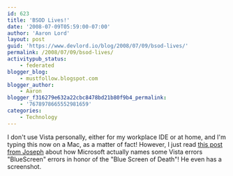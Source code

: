 ```yaml
---
id: 623
title: 'BSOD Lives!'
date: '2008-07-09T05:59:00-07:00'
author: 'Aaron Lord'
layout: post
guid: 'https://www.devlord.io/blog/2008/07/09/bsod-lives/'
permalink: /2008/07/09/bsod-lives/
activitypub_status:
    - federated
blogger_blog:
    - mustfollow.blogspot.com
blogger_author:
    - Aaron
blogger_f316279e632a22cbc8478bd21b80f9b4_permalink:
    - '7678978665552981659'
categories:
    - Technology
---
```


I don't use Vista personally, either for my workplace IDE or at home, and I'm typing this now on a Mac, as a matter of fact!  However, I just read <a href="http://www.joedeveloper.net/blog/post/2008/07/06/Vista-and-the-Bluescreen.aspx">this post from Joseph</a> about how Microsoft actually names some Vista errors "BlueScreen" errors in honor of the "Blue Screen of Death"!  He even has a screenshot.<div class="blogger-post-footer"><img width='1' height='1' src='https://blogger.googleusercontent.com/tracker/2602771351651662379-7678978665552981659?l=mustfollow.blogspot.com' alt='' /></div>